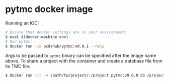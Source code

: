 pytmc docker image
==================

Running an IOC:

```sh
# Ensure that docker settings are in your environment:
$ eval $(docker-machine env)
# Run pytmc:
$ docker run -im pcdshub/pytmc:v0.0.1 --help
```

Args to be passed to `pytmc` binary can be specified after the image name
above. To share a project with the container and create a database file from
its TMC file:

```sh
$ docker run -it -v /path/to/project/:/project pytmc:v0.0.0 db /project/my_tmc_file.tmc
```
